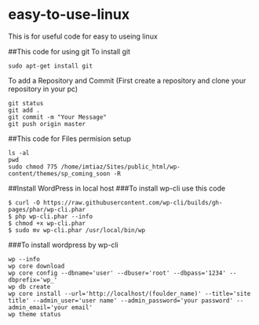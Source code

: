 # easy-to-use-linux
This is for useful code for easy to useing linux

##This code for using git
To install git

	sudo apt-get install git

To add a Repository and Commit (First create a repository and clone your repository in your pc)

	git status
	git add .
	git commit -m "Your Message"
	git push origin master

##This code for Files permision setup

	ls -al
	pwd
	sudo chmod 775 /home/imtiaz/Sites/public_html/wp-content/themes/sp_coming_soon -R

##Install WordPress in local host
###To install wp-cli use this code

	$ curl -O https://raw.githubusercontent.com/wp-cli/builds/gh-pages/phar/wp-cli.phar
	$ php wp-cli.phar --info
	$ chmod +x wp-cli.phar
	$ sudo mv wp-cli.phar /usr/local/bin/wp

###To install wordpress by wp-cli

	wp --info
	wp core download
	wp core config --dbname='user' --dbuser='root' --dbpass='1234' --dbprefix='wp_'
	wp db create
	wp core install --url='http://localhost/(foulder_name)' --title='site title' --admin_user='user name' --admin_password='your password' --admin_email='your email'
	wp theme status